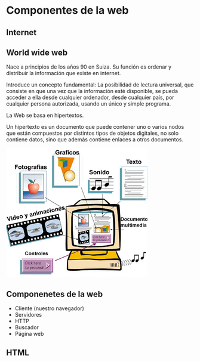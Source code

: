 # Componentes de la web

## Internet

## World wide web

Nace a principios de los años 90 en Suiza. Su función es ordenar y distribuir la información que existe en internet.

Introduce un concepto fundamental: La posibilidad de lectura universal, que consiste en que una vez que la información esté disponible, se pueda acceder a ella desde cualquier ordenador, desde cualquier país, por cualquier persona autorizada, usando un único y simple programa.

La Web se basa en hipertextos.

Un hipertexto es un documento que puede contener uno o varios nodos que están compuestos por distintos tipos de objetos digitales,
no solo contiene datos, sino que además contiene enlaces a otros documentos.

![Flujo inicial de la aplicacion](images/hipertexto.gif)

## Componenetes de la web
- Cliente (nuestro navegador)
- Servidores
- HTTP
- Buscador 
- Página web

## HTML






